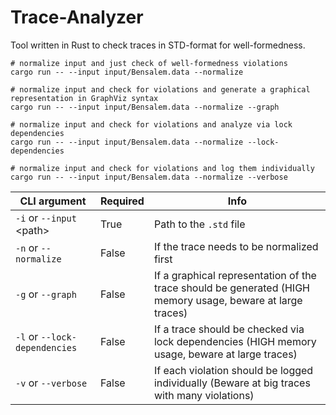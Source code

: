 # Trace-Analyzer

Tool written in Rust to check traces in STD-format for well-formedness.

```shell
# normalize input and just check of well-formedness violations
cargo run -- --input input/Bensalem.data --normalize

# normalize input and check for violations and generate a graphical representation in GraphViz syntax
cargo run -- --input input/Bensalem.data --normalize --graph

# normalize input and check for violations and analyze via lock dependencies
cargo run -- --input input/Bensalem.data --normalize --lock-dependencies

# normalize input and check for violations and log them individually
cargo run -- --input input/Bensalem.data --normalize --verbose
```

| CLI argument                  | Required | Info                                                                                                       |
|-------------------------------|----------|------------------------------------------------------------------------------------------------------------|
| `-i` or `--input` \<path>     | True     | Path to the `.std` file                                                                                    |
| `-n` or `--normalize`         | False    | If the trace needs to be normalized first                                                                  |
| `-g` or `--graph`             | False    | If a graphical representation of the trace should be generated (HIGH memory usage, beware at large traces) |
| `-l` or `--lock-dependencies` | False    | If a trace should be checked via lock dependencies (HIGH memory usage, beware at large traces)             |
| `-v` or `--verbose`           | False    | If each violation should be logged individually (Beware at big traces with many violations)                |
